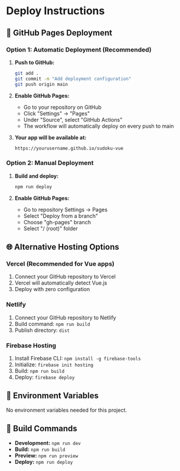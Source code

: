 # Deploy Instructions

## 🚀 GitHub Pages Deployment

### Option 1: Automatic Deployment (Recommended)

1. **Push to GitHub:**
   ```bash
   git add .
   git commit -m "Add deployment configuration"
   git push origin main
   ```

2. **Enable GitHub Pages:**
   - Go to your repository on GitHub
   - Click "Settings" → "Pages"
   - Under "Source", select "GitHub Actions"
   - The workflow will automatically deploy on every push to main

3. **Your app will be available at:**
   ```
   https://yourusername.github.io/sudoku-vue
   ```

### Option 2: Manual Deployment

1. **Build and deploy:**
   ```bash
   npm run deploy
   ```

2. **Enable GitHub Pages:**
   - Go to repository Settings → Pages
   - Select "Deploy from a branch"
   - Choose "gh-pages" branch
   - Select "/ (root)" folder

## 🌐 Alternative Hosting Options

### Vercel (Recommended for Vue apps)
1. Connect your GitHub repository to Vercel
2. Vercel will automatically detect Vue.js
3. Deploy with zero configuration

### Netlify
1. Connect your GitHub repository to Netlify
2. Build command: `npm run build`
3. Publish directory: `dist`

### Firebase Hosting
1. Install Firebase CLI: `npm install -g firebase-tools`
2. Initialize: `firebase init hosting`
3. Build: `npm run build`
4. Deploy: `firebase deploy`

## 📝 Environment Variables

No environment variables needed for this project.

## 🔧 Build Commands

- **Development:** `npm run dev`
- **Build:** `npm run build`
- **Preview:** `npm run preview`
- **Deploy:** `npm run deploy`
